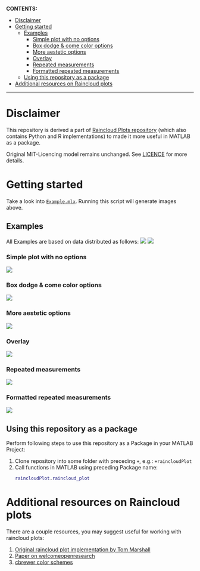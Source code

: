 **CONTENTS:**
- [Disclaimer](#disclaimer)
- [Getting started](#getting-started)
  - [Examples](#examples)
    - [Simple plot with no options](#simple-plot-with-no-options)
    - [Box dodge & come color options](#box-dodge-come-color-options)
    - [More aestetic options](#more-aestetic-options)
    - [Overlay](#overlay)
    - [Repeated measurements](#repeated-measurements)
    - [Formatted repeated measurements](#formatted-repeated-measurements)
  - [Using this repository as a package](#using-this-repository-as-a-package)
- [Additional resources on Raincloud plots](#additional-resources-on-raincloud-plots)

------------------------------

# Disclaimer
This repository is derived a part of [Raincloud Plots repository][Origin] (which also contains Python and R implementations) to made it more useful in MATLAB as a package.

Original MIT-Licencing model remains unchanged. See [LICENCE](./LICENCE) for more details.

[Origin]:   https://github.com/RainCloudPlots/RainCloudPlots/commit/d5085be93a4bd835ce24d0205b23759c5e064f27

# Getting started
Take a look into [`Example.mlx`](./Example.mlx). Running this script will generate images above.
## Examples
All Examples are based on data distributed as follows:
![](./img/1bar.png)
![](./img/2hist.png)

### Simple plot with no options
![](./img/3Rain1.png)

### Box dodge & come color options
![](./img/4Rain2.png)

### More aestetic options
![](./img/5Rain3.png)

### Overlay
![](./img/7Rain5.png)

### Repeated measurements
![](./img/9RmRain1.png)

### Formatted repeated measurements
![](./img/10RmRain2.png)

## Using this repository as a package
Perform following steps to use this repository as a Package in your MATLAB Project:
1. Clone repository into some folder with preceding `+`, e.g.: `+raincloudPlot`
2. Call functions in MATLAB using preceding Package name:
   ```matlab
   raincloudPlot.raincloud_plot
   ```



# Additional resources on Raincloud plots
There are a couple resources, you may suggest useful for working with raincloud plots:
1.  [Original raincloud plot implementation by Tom Marshall](https://git.fmrib.ox.ac.uk/marshall/public/-/tree/master/raincloud_plots)
2.  [Paper on welcomeopenresearch](https://wellcomeopenresearch.org/articles/4-63/v2)
3.  [cbrewer color schemes](https://www.mathworks.com/matlabcentral/fileexchange/34087-cbrewer-colorbrewer-schemes-for-matlab)